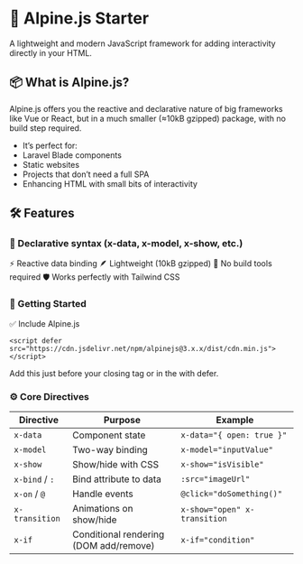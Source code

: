 # 🚀 Alpine.js Starter
A lightweight and modern JavaScript framework for adding interactivity directly in your HTML.

## 📦 What is Alpine.js?
Alpine.js offers you the reactive and declarative nature of big frameworks like Vue or React, but in a much smaller (≈10kB gzipped) package, with no build step required.

- It’s perfect for:
- Laravel Blade components
- Static websites
- Projects that don’t need a full SPA
- Enhancing HTML with small bits of interactivity

## 🛠 Features
### 🧠 Declarative syntax (x-data, x-model, x-show, etc.)

⚡ Reactive data binding
🪶 Lightweight (10kB gzipped)
🧩 No build tools required
🛡️ Works perfectly with Tailwind CSS

### 🚀 Getting Started
✅ Include Alpine.js
```
<script defer src="https://cdn.jsdelivr.net/npm/alpinejs@3.x.x/dist/cdn.min.js"></script>
```
Add this just before your closing </body> tag or in the <head> with defer.

### ⚙️ Core Directives
| **Directive**  | **Purpose**                            | **Example**                  |
| -------------- | -------------------------------------- | ---------------------------- |
| `x-data`       | Component state                        | `x-data="{ open: true }"`    |
| `x-model`      | Two-way binding                        | `x-model="inputValue"`       |
| `x-show`       | Show/hide with CSS                     | `x-show="isVisible"`         |
| `x-bind` / `:` | Bind attribute to data                 | `:src="imageUrl"`            |
| `x-on` / `@`   | Handle events                          | `@click="doSomething()"`     |
| `x-transition` | Animations on show/hide                | `x-show="open" x-transition` |
| `x-if`         | Conditional rendering (DOM add/remove) | `x-if="condition"`           |





